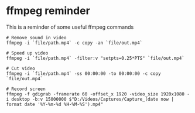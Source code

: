 # ffmpeg reminder

This is a reminder of some useful ffmpeg commands

```nu
# Remove sound in video
ffmpeg -i `file/path.mp4` -c copy -an `file/out.mp4`

# Speed up video
ffmpeg -i `file/path.mp4` -filter:v "setpts=0.25*PTS" `file/out.mp4`

# Cut video
ffmpeg -i `file/path.mp4` -ss 00:00:00 -to 00:00:00 -c copy `file/out.mp4`

# Record screen
ffmpeg -f gdigrab -framerate 60 -offset_x 1920 -video_size 1920x1080 -i desktop -b:v 15000000 $"D:/Videos/Captures/Capture_(date now | format date '%Y-%m-%d %H-%M-%S').mp4"
```
